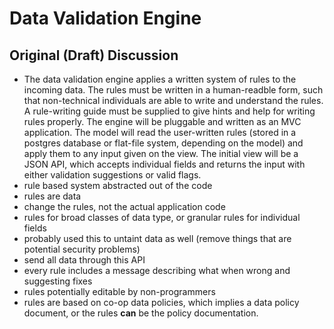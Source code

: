 # Data Validation Engine

## Original (Draft) Discussion
- The data validation engine applies a written system of rules to the incoming data.  The rules must be written in a human-readble form, such that non-technical individuals are able to write and understand the rules.  A rule-writing guide must be supplied to give hints and help for writing rules properly.  The engine will be pluggable and written as an MVC application.  The model will read the user-written rules (stored in a postgres database or flat-file system, depending on the model) and apply them to any input given on the view.  The initial view will be a JSON API, which accepts individual fields and returns the input with either validation suggestions or valid flags.
- rule based system abstracted out of the code
- rules are data
- change the rules, not the actual application code
- rules for broad classes of data type, or granular rules for individual fields
- probably used this to untaint data as well (remove things that are potential security problems)
- send all data through this API
- every rule includes a message describing what when wrong and suggesting fixes
- rules potentially editable by non-programmers
- rules are based on co-op data policies, which implies a data policy document, or the rules **can** be the policy documentation.
